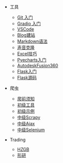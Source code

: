 * 工具

  * [Git 入门](Warehouse/Git.md)
  * [Gradio 入门](Warehouse/Gradio.md)
  * [VSCode](Warehouse/VSCode.md)
  * [Blog建站](Warehouse/Blog.md)
  * [Markdown语法](Warehouse/Markdown.md)
  * [声音克隆](Warehouse/Clone_Audio)
  * [Excel技巧](Warehouse/Excel_Skills.md)
  * [Pyecharts入门](Warehouse/1_Pyecharts.md)
  * [AutodeskFusion360](Warehouse/AutodeskFusion360.md)
  * [Flask入门](Warehouse/Flask_1_Tutorial.md)
  * [Flask源码](Warehouse/Flask_2_Todolist.md)
* 爬虫
  * [爬前须知](Warehouse/2_WebCrawlerTutorial.md)
  * [初级工具](Warehouse/2_WebCrawlerBasicTool.md)
  * [初级示例](Warehouse/2_WebCrawlerBasicCase.md)
  * [中级Scrapy](Warehouse/2_WebCrawlerScrapy.md)
  * [中级Ajax](Warehouse/2_WebCrawlerAjax.md)
  * [中级Selenium](Warehouse/2_WebCrawlerSelenium.md)
* Trading
  * [HZGB](Warehouse/HuZi)
  * [形研](Warehouse/XingYanShe)

